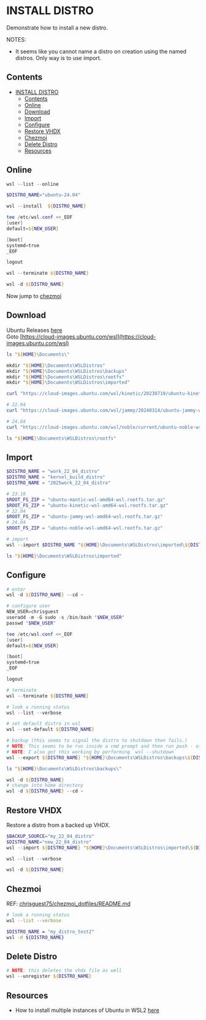 # INSTALL DISTRO

Demonstrate how to install a new distro.  

NOTES:

* It seems like you cannot name a distro on creation using the named distros.  Only way is to use import.  

## Contents

- [INSTALL DISTRO](#install-distro)
  - [Contents](#contents)
  - [Online](#online)
  - [Download](#download)
  - [Import](#import)
  - [Configure](#configure)
  - [Restore VHDX](#restore-vhdx)
  - [Chezmoi](#chezmoi)
  - [Delete Distro](#delete-distro)
  - [Resources](#resources)

## Online

```powershell
wsl --list --online

$DISTRO_NAME="ubuntu-24.04"

wsl --install  ${DISTRO_NAME}

tee /etc/wsl.conf <<_EOF
[user]
default=${NEW_USER}

[boot]
systemd=true
_EOF

logout

wsl --terminate ${DISTRO_NAME}

wsl -d ${DISTRO_NAME}
```

Now jump to [chezmoi](#chezmoi)  

## Download

Ubuntu Releases [here](https://wiki.ubuntu.com/Releases)  
Goto [https://cloud-images.ubuntu.com/wsl](https://cloud-images.ubuntu.com/wsl)

```powershell
ls "${HOME}\Documents\"

mkdir "${HOME}\Documents\WSLDistros"
mkdir "${HOME}\Documents\WSLDistros\backups"
mkdir "${HOME}\Documents\WSLDistros\rootfs"
mkdir "${HOME}\Documents\WSLDistros\imported"

curl "https://cloud-images.ubuntu.com/wsl/kinetic/20230719/ubuntu-kinetic-wsl-amd64-wsl.rootfs.tar.gz" --output "${HOME}\Documents\WSLDistros\rootfs\ubuntu-kinetic-wsl-amd64-wsl.rootfs.tar.gz"

# 22.04
curl "https://cloud-images.ubuntu.com/wsl/jammy/20240314/ubuntu-jammy-wsl-amd64-wsl.rootfs.tar.gz" --output "${HOME}\Documents\WSLDistros\rootfs\ubuntu-jammy-wsl-amd64-wsl.rootfs.tar.gz"

# 24.04
curl "https://cloud-images.ubuntu.com/wsl/noble/current/ubuntu-noble-wsl-amd64-wsl.rootfs.tar.gz" --output "${HOME}\Documents\WSLDistros\rootfs\ubuntu-noble-wsl-amd64-wsl.rootfs.tar.gz"

ls "${HOME}\Documents\WSLDistros\rootfs"
```

## Import

```powershell
$DISTRO_NAME = "work_22_04_distro"
$DISTRO_NAME = "kernel_build_distro"
$DISTRO_NAME = "2025work_22_04_distro"

# 23.10
$ROOT_FS_ZIP = "ubuntu-mantic-wsl-amd64-wsl.rootfs.tar.gz"
$ROOT_FS_ZIP = "ubuntu-kinetic-wsl-amd64-wsl.rootfs.tar.gz"
# 22.04
$ROOT_FS_ZIP = "ubuntu-jammy-wsl-amd64-wsl.rootfs.tar.gz"
# 24.04
$ROOT_FS_ZIP = "ubuntu-noble-wsl-amd64-wsl.rootfs.tar.gz"

# import
wsl --import $DISTRO_NAME "${HOME}\Documents\WSLDistros\imported\${DISTRO_NAME}" "${HOME}\Documents\WSLDistros\rootfs\${ROOT_FS_ZIP}"

ls "${HOME}\Documents\WSLDistros\imported"
```

## Configure

```powershell
# enter
wsl -d ${DISTRO_NAME} --cd ~

# configure user
NEW_USER=chrisguest
useradd -m -G sudo -s /bin/bash "$NEW_USER"
passwd "$NEW_USER"

tee /etc/wsl.conf <<_EOF
[user]
default=${NEW_USER}

[boot]
systemd=true
_EOF

logout

# terminate
wsl --terminate ${DISTRO_NAME}

# look a running status
wsl --list --verbose

# set default distro in wsl
wsl --set-default ${DISTRO_NAME}

# backup (this seems to signal the distro to shutdown then fails.)
# NOTE: This seems to be run inside a cmd prompt and then run pwsh - otherwise you get Error code: Wsl/Service/ERROR_SHARING_VIOLATION. 
# NOTE: I also got this working by performing `wsl --shutdown`
wsl --export ${DISTRO_NAME} "${HOME}\Documents\WSLDistros\backups\${DISTRO_NAME}__2023_12_10.vhdx" --vhd

ls "${HOME}\Documents\WSLDistros\backups\"

wsl -d ${DISTRO_NAME}
# change into home directory
wsl -d ${DISTRO_NAME} --cd ~
```

## Restore VHDX

Restore a distro from a backed up VHDX.  

```powershell
$BACKUP_SOURCE="my_22_04_distro"
$DISTRO_NAME="new_22_04_distro"
wsl --import ${DISTRO_NAME} "${HOME}\Documents\WSLDistros\imported\${DISTRO_NAME}" "${HOME}\Documents\WSLDistros\backups\${BACKUP_SOURCE}__2023_12_10.vhdx" --vhd 

wsl --list --verbose

wsl -d ${DISTRO_NAME}
```

## Chezmoi

REF: [chrisguest75/chezmoi_dotfiles/README.md](https://github.com/chrisguest75/chezmoi_dotfiles/blob/master/README.md)  

```sh
# look a running status
wsl --list --verbose

$DISTRO_NAME = "my_distro_test2"
wsl -d ${DISTRO_NAME}
```

## Delete Distro

```powershell
# NOTE: this deletes the vhdx file as well
wsl --unregister ${DISTRO_NAME}
```

## Resources

* How to install multiple instances of Ubuntu in WSL2 [here](https://cloudbytes.dev/snippets/how-to-install-multiple-instances-of-ubuntu-in-wsl2)  
